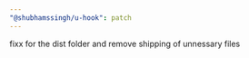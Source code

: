 ```yaml
---
"@shubhamssingh/u-hook": patch
---
```


fixx for the dist folder and remove shipping of unnessary files
